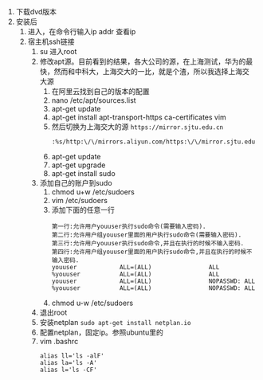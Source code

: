 1. 下载dvd版本
2. 安装后
    1. 进入，在命令行输入ip addr 查看ip
    2. 宿主机ssh链接
        1. su 进入root
        2. 修改apt源。目前看到的结果，各大公司的源，在上海测试，华为的最快，然而和中科大，上海交大的一比，就是个渣，所以我选择上海交大源
            1. 在阿里云找到自己的版本的配置
            2. nano /etc/apt/sources.list
            3. apt-get update
            4. apt-get install apt-transport-https ca-certificates vim
            5. 然后切换为上海交大的源 `https://mirror.sjtu.edu.cn`
                ```
                :%s/http:\/\/mirrors.aliyun.com/https:\/\/mirror.sjtu.edu.cn/g
                ```
            6. apt-get update
            7. apt-get upgrade
            8. apt-get install sudo  
        2. 添加自己的账户到sudo
            1. chmod u+w /etc/sudoers
            2. vim /etc/sudoers
            3. 添加下面的任意一行
                ```
                第一行:允许用户youuser执行sudo命令(需要输入密码).
                第二行:允许用户组youuser里面的用户执行sudo命令(需要输入密码).
                第三行:允许用户youuser执行sudo命令,并且在执行的时候不输入密码.
                第四行:允许用户组youuser里面的用户执行sudo命令,并且在执行的时候不输入密码.
                youuser            ALL=(ALL)                ALL
                %youuser           ALL=(ALL)                ALL
                youuser            ALL=(ALL)                NOPASSWD: ALL
                %youuser           ALL=(ALL)                NOPASSWD: ALL
                ```
            4. chmod u-w /etc/sudoers
        3. 退出root
        4. 安装netplan `sudo apt-get install netplan.io`
        5. 配置netplan，固定ip。参照ubuntu里的
        6. vim .bashrc
            ```
            alias ll='ls -alF'
            alias la='ls -A'
            alias l='ls -CF'
            ```
